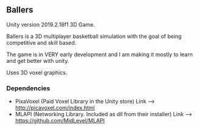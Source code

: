 ## Ballers
Unity version 2019.2.18f1 3D Game.

Ballers is a 3D multiplayer basketball simulation with the goal of being competitive and skill based.

The game is in VERY early development and I am making it mostly to learn and get better with unity.

Uses 3D voxel graphics.

### Dependencies

* PixaVoxel (Paid Voxel Library in the Unity store)                 Link --> http://picavoxel.com/index.html
* MLAPI (Networking Library. Included as dll from their installer)  Link --> https://github.com/MidLevel/MLAPI